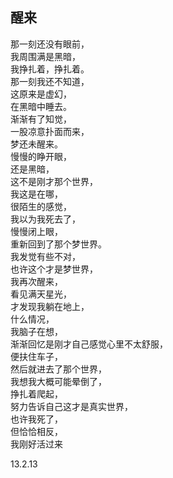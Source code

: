## 醒来

那一刻还没有眼前，  
我周围满是黑暗，  
我挣扎着，挣扎着。  
那一刻我还不知道，  
这原来是虚幻，  
在黑暗中睡去。  
渐渐有了知觉，  
一股凉意扑面而来，  
梦还未醒来。  
慢慢的睁开眼，  
还是黑暗，  
这不是刚才那个世界，  
我这是在哪，  
很陌生的感觉，  
我以为我死去了，  
慢慢闭上眼，  
重新回到了那个梦世界。  
我发觉有些不对，  
也许这个才是梦世界，  
我再次醒来，  
看见满天星光，  
才发现我躺在地上，  
什么情况，  
我脑子在想，  
渐渐回忆是刚才自己感觉心里不太舒服，  
便扶住车子，  
然后就进去了那个世界，  
我想我大概可能晕倒了，  
挣扎着爬起，  
努力告诉自己这才是真实世界，  
也许我死了，  
但恰恰相反，  
我刚好活过来  

13.2.13